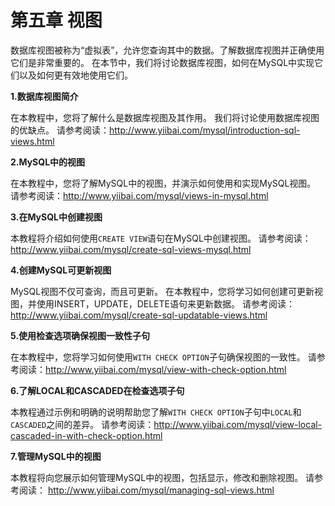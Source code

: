 # 第五章 视图

数据库视图被称为“虚拟表”，允许您查询其中的数据。了解数据库视图并正确使用它们是非常重要的。 在本节中，我们将讨论数据库视图，如何在MySQL中实现它们以及如何更有效地使用它们。

**1.数据库视图简介**

在本教程中，您将了解什么是数据库视图及其作用。 我们将讨论使用数据库视图的优缺点。
请参考阅读：<http://www.yiibai.com/mysql/introduction-sql-views.html>

**2.MySQL中的视图**

在本教程中，您将了解MySQL中的视图，并演示如何使用和实现MySQL视图。
请参考阅读：<http://www.yiibai.com/mysql/views-in-mysql.html>

**3.在MySQL中创建视图**

本教程将介绍如何使用`CREATE VIEW`语句在MySQL中创建视图。
请参考阅读：<http://www.yiibai.com/mysql/create-sql-views-mysql.html>

**4.创建MySQL可更新视图**

MySQL视图不仅可查询，而且可更新。 在本教程中，您将学习如何创建可更新视图，并使用INSERT，UPDATE，DELETE语句来更新数据。
请参考阅读：<http://www.yiibai.com/mysql/create-sql-updatable-views.html>

**5.使用检查选项确保视图一致性子句**

在本教程中，您将学习如何使用`WITH CHECK OPTION`子句确保视图的一致性。
请参考阅读：<http://www.yiibai.com/mysql/view-with-check-option.html>

**6.了解LOCAL和CASCADED在检查选项子句**

本教程通过示例和明确的说明帮助您了解`WITH CHECK OPTION`子句中`LOCAL`和`CASCADED`之间的差异。
请参考阅读：<http://www.yiibai.com/mysql/view-local-cascaded-in-with-check-option.html>

**7.管理MySQL中的视图**

本教程将向您展示如何管理MySQL中的视图，包括显示，修改和删除视图。
请参考阅读： <http://www.yiibai.com/mysql/managing-sql-views.html>